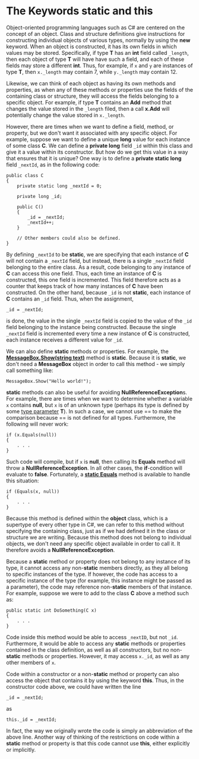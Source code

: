 # The Keywords static and this

Object-oriented programming languages such as C\# are centered on the
concept of an object. Class and structure definitions give instructions
for constructing individual objects of various types, normally by using
the **new** keyword. When an object is constructed, it has its own
fields in which values may be stored. Specifically, if type **T** has an
**int** field called `_length`, then each object of type **T** will have
have such a field, and each of these fields may store a different
**int**. Thus, for example, if `x` and `y` are instances of type **T**,
then `x._length` may contain 7, while `y._length` may contain 12.

Likewise, we can think of each object as having its own methods and
properties, as when any of these methods or properties use the fields of
the containing class or structure, they will access the fields belonging
to a specific object. For example, if type **T** contains an **Add**
method that changes the value stored in the `_length` filed, then a call
**x.Add** will potentially change the value stored in `x._length`.

However, there are times when we want to define a field, method, or
property, but we don't want it associated with any specific object. For
example, suppose we want to define a unique **long** value for each
instance of some class **C**. We can define a **private long** field
`_id` within this class and give it a value within its constructor. But
how do we get this value in a way that ensures that it is unique? One
way is to define a **private static long** field `_nextId`, as in the
following code:

    public class C
    {
        private static long _nextId = 0;
    
        private long _id;
    
        public C()
        {
            _id = _nextId;
            _nextId++;
        }
    
        // Other members could also be defined.
    }

By defining `_nextId` to be **static**, we are specifying that each
instance of **C** will not contain a `_nextId` field, but instead, there
is a single `_nextId` field belonging to the entire class. As a result,
code belonging to any instance of **C** can access this one field. Thus,
each time an instance of **C** is constructed, this one field is
incremented. This field therefore acts as a counter that keeps track of
how many instances of **C** have been constructed. On the other hand,
because `_id` is not **static**, each instance of **C** contains an
`_id` field. Thus, when the assignment,

    _id = _nextId;

is done, the value in the single `_nextId` field is copied to the value
of the `_id` field belonging to the instance being constructed. Because
the single `_nextId` field is incremented every time a new instance of
**C** is constructed, each instance receives a different value for
`_id`.

We can also define **static** methods or properties. For example, the
[**MessageBox.Show(string
text)**](http://msdn.microsoft.com/en-us/library/519bytz3\(v=vs.110\).aspx)
method is **static**. Because it is **static**, we don't need a
**MessageBox** object in order to call this method - we simply call
something like:

    MessageBox.Show("Hello world!");

**static** methods can also be useful for avoiding
**NullReferenceException**s. For example, there are times when we want
to determine whether a variable `x` contains **null**, but `x` is of an
unknown type (perhaps its type is defined by some [type
parameter](/~rhowell/DataStructures/redirect/generic) **T**). In such a
case, we cannot use == to make the comparison because == is not defined
for all types. Furthermore, the following will never work:

    if (x.Equals(null))
    {
        . . .
    }

Such code will compile, but if `x` is **null**, then calling its
**Equals** method will throw a **NullReferenceException**. In all other
cases, the **if**-condition will evaluate to **false**. Fortunately, a
[**static
Equals**](http://msdn.microsoft.com/en-us/library/w4hkze5k\(v=vs.110\).aspx)
method is available to handle this situation:

    if (Equals(x, null))
    {
        . . . 
    }

Because this method is defined within the **object** class, which is a
supertype of every other type in C\#, we can refer to this method
without specifying the containing class, just as if we had defined it in
the class or structure we are writing. Because this method does not
belong to individual objects, we don't need any specific object
available in order to call it. It therefore avoids a
**NullReferenceException**.

Because a **static** method or property does not belong to any instance
of its type, it cannot access any non-**static** members directly, as
they all belong to specific instances of the type. If however, the code
has access to a specific instance of the type (for example, this
instance might be passed as a parameter), the code may reference
non-**static** members of that instance. For example, suppose we were to
add to the class **C** above a method such as:

    public static int DoSomething(C x)
    {
        . . .
    }

Code inside this method would be able to access `_nextID`, but not
`_id`. Furthermore, it would be able to access any **static** methods or
properties contained in the class definition, as well as all
constructors, but no non-**static** methods or properties. However, it
may access `x._id`, as well as any other members of `x`.

Code within a constructor or a non-**static** method or property can
also access the object that contains it by using the keyword **this**.
Thus, in the constructor code above, we could have written the line

    _id = _nextId;

as

    this._id = _nextId;

In fact, the way we originally wrote the code is simply an abbreviation
of the above line. Another way of thinking of the restrictions on code
within a **static** method or property is that this code cannot use
**this**, either explicitly or implicitly.
